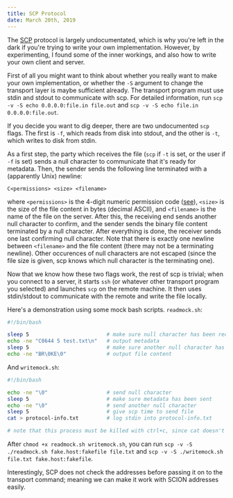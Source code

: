 ```yaml
---
title: SCP Protocol
date: March 20th, 2019
---
```


The [SCP](https://en.wikipedia.org/wiki/Secure_copy) protocol is largely undocumentated, which is why you're left in the dark if you're trying to write your own implementation. However, by experimenting, I found some of the inner workings, and also how to write your own client and server.

First of all you might want to think about whether you really want to make your own implementation, or whether the `-S` argument to change the transport layer is maybe sufficient already. The transport program must use stdin and stdout to communicate with scp. For detailed information, run `scp -v -S echo 0.0.0.0:file.in file.out` and `scp -v -S echo file.in 0.0.0.0:file.out`.

If you decide you want to dig deeper, there are two undocumented `scp` flags. The first is `-f`, which reads from disk into stdout, and the other is `-t`, which writes to disk from stdin.

<!--more-->

As a first step, the party which receives the file (`scp` if `-t` is set, or the user if `-f` is set) sends a null character to communicate that it's ready for metadata. Then, the sender sends the following line terminated with a (apparently Unix) newline:

```
C<permissions> <size> <filename>
```

where `<permissions>` is the 4-digit numeric permission code ([see](https://en.wikipedia.org/wiki/Chmod#Numerical_permissions)), `<size>` is the size of the file content in bytes (decimal ASCII), and `<filename>` is the name of the file on the server. After this, the receiving end sends another null character to confirm, and the sender sends the binary file content terminated by a null character. After everything is done, the receiver sends one last confirming null character. Note that there is exactly one newline between `<filename>` and the file content (there may not be a terminating newline). Other occurences of null characters are not escaped (since the file size is given, scp knows which null character is the terminating one).

Now that we know how these two flags work, the rest of scp is trivial; when you connect to a server, it starts `ssh` (or whatever other transport program you selected) and launches `scp` on the remote machine. It then uses stdin/stdout to communicate with the remote and write the file locally.

Here's a demonstration using some mock bash scripts. `readmock.sh`:

```bash
#!/bin/bash

sleep 5                         # make sure null character has been received
echo -ne "C0644 5 test.txt\n"   # output metadata
sleep 5                         # make sure another null character has been received
echo -ne "BR\0KE\0"             # output file content
```

And `writemock.sh`:

```bash
#!/bin/bash

echo -ne "\0"                   # send null character
sleep 5                         # make sure metadata has been sent 
echo -ne "\0"                   # send another null character
sleep 5                         # give scp time to send file
cat > protocol-info.txt         # log stdin into protocol-info.txt

# note that this process must be killed with ctrl+c, since cat doesn't stop by itself
```

After `chmod +x readmock.sh writemock.sh`, you can run `scp -v -S ./readmock.sh fake.host:fakefile file.txt` and `scp -v -S ./writemock.sh file.txt fake.host:fakefile`.

Interestingly, SCP does not check the addresses before passing it on to the transport command; meaning we can make it work with SCION addresses easily.
